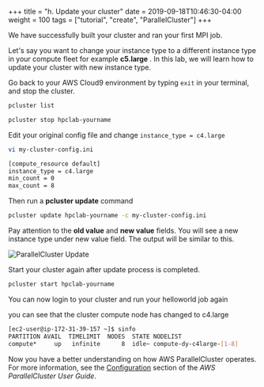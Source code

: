 +++
title = "h. Update your cluster"
date = 2019-09-18T10:46:30-04:00
weight = 100
tags = ["tutorial", "create", "ParallelCluster"]
+++

We have successfully built your cluster and ran your first MPI job.

Let's say you want to change your instance type to a different instance type in your compute fleet for example **c5.large** . In this lab, we will learn how to update your cluster with new instance type.


Go back to your AWS Cloud9 environment by typing `exit` in your terminal, and stop the cluster.

```bash
pcluster list
```

```bash
pcluster stop hpclab-yourname
```

Edit your original config file and change `instance_type = c4.large`

```bash
vi my-cluster-config.ini
```

```bash
[compute_resource default]
instance_type = c4.large
min_count = 0
max_count = 8
```

Then run a **pcluster update** command

```bash
pcluster update hpclab-yourname -c my-cluster-config.ini
```

Pay attention to the **old value** and **new value** fields. You will see a new instance type under new value field. The output will be similar to this.


![ParallelCluster Update](/images/hpc-aws-parallelcluster-workshop/pc-update.png)


Start your cluster again after update process is completed.

```bash
pcluster start hpclab-yourname
```

You can now login to your cluster and run your helloworld job again

you can see that the cluster compute node has changed to c4.large

```bash
[ec2-user@ip-172-31-39-157 ~]$ sinfo
PARTITION AVAIL  TIMELIMIT  NODES  STATE NODELIST
compute*     up   infinite      8  idle~ compute-dy-c4large-[1-8]
```

Now you have a better understanding on how AWS ParallelCluster operates. For more information, see the [Configuration](https://docs.aws.amazon.com/parallelcluster/latest/ug/configuration.html) section of the *AWS ParallelCluster User Guide*.
